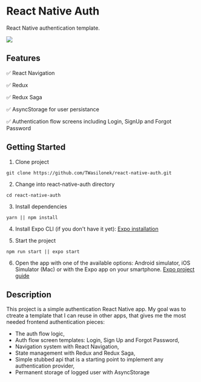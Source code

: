 # React Native Auth 

React Native authentication template.

![](https://i.imgur.com/282yFbx.png)


## Features   

✅ React Navigation   

✅ Redux

✅ Redux Saga

✅ AsyncStorage for user persistance

✅ Authentication flow screens including Login, SignUp and Forgot Password


## Getting Started   

1. Clone project   

```
git clone https://github.com/TWasilonek/react-native-auth.git
```

2. Change into react-native-auth directory   

```
cd react-native-auth
```

3. Install dependencies   

```
yarn || npm install
```

4. Install Expo CLI (if you don't have it yet): [Expo installation](https://docs.expo.io/versions/v30.0.0/introduction/installation.html)

5. Start the project

```
npm run start || expo start
```

6. Open the app with one of the available options: Android simulator, iOS Simulator (Mac) or with the Expo app on your smartphone. [Expo project guide](https://docs.expo.io/versions/v30.0.0/guides/up-and-running.html)

## Description

This project is a simple authentication React Native app.
My goal was to ctreate a template that I can reuse in other apps, that gives me the most needed frontend authentication pieces:
  * The auth flow logic,
  * Auth flow screen templates: Login, Sign Up and Forgot Password,
  * Navigation system with React Navigation,
  * State management with Redux and Redux Saga,
  * Simple stubbed api that is a starting point to implement any authentication provider,
  * Permanent storage of logged user with AsyncStorage

